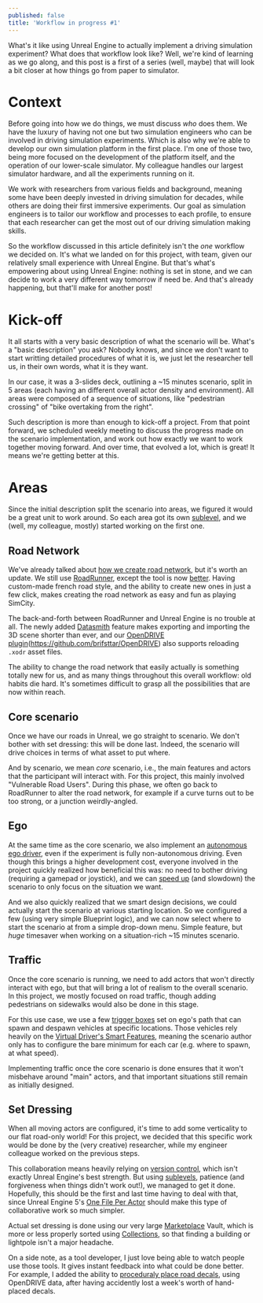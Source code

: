 ```yaml
---
published: false
title: 'Workflow in progress #1'
---
```

What's it like using Unreal Engine to actually implement a driving simulation experiment? What does that workflow look like? Well, we're kind of learning as we go along, and this post is a first of a series (well, maybe) that will look a bit closer at how things go from paper to simulator.

# Context

Before going into how we do things, we must discuss *who* does them. We have the luxury of having not one but two simulation engineers who can be involved in driving simulation experiments. Which is also why we're able to develop our own simulation platform in the first place. I'm one of those two, being more focused on the development of the platform itself, and the operation of our lower-scale simulator. My colleague handles our largest simulator hardware, and all the experiments running on it.

We work with researchers from various fields and background, meaning some have been deeply invested in driving simulation for decades, while others are doing their first immersive experiments. Our goal as simulation engineers is to tailor our workflow and processes to each profile, to ensure that each researcher can get the most out of our driving simulation making skills.

So the workflow discussed in this article definitely isn't the *one* workflow we decided on. It's what we landed on for this project, with team, given our relatively small experience with Unreal Engine. But that's what's empowering about using Unreal Engine: nothing is set in stone, and we can decide to work a very different way tomorrow if need be. And that's already happening, but that'll make for another post!

# Kick-off

It all starts with a very basic description of what the scenario will be. What's a "basic description" you ask? Nobody knows, and since we don't want to start writting detailed procedures of what it is, we just let the researcher tell us, in their own words, what it is they want.

In our case, it was a 3-slides deck, outlining a ~15 minutes scenario, split in 5 areas (each having an different overall actor density and environment). All areas were composed of a sequence of situations, like "pedestrian crossing" of "bike overtaking from the right".

Such description is more than enough to kick-off a project. From that point forward, we scheduled weekly meeting to discuss the progress made on the scenario implementation, and work out how exactly we want to work together moving forward. And over time, that evolved a lot, which is great! It means we're getting better at this.

# Areas

Since the initial description split the scenario into areas, we figured it would be a great unit to work around. So each area got its own [sublevel][subs], and we (well, my colleague, mostly) started working on the first one.

## Road Network

We've already talked about [how we create road network](/making-a-scene/#road-network), but it's worth an update. We still use [RoadRunner](https://www.mathworks.com/products/roadrunner.html), except the tool is now [better](/whats-new-2022-05/#roadrunner-r2022a). Having custom-made french road style, and the ability to create new ones in just a few click, makes creating the road network as easy and fun as playing SimCity.

The back-and-forth between RoadRunner and Unreal Engine is no trouble at all. The newly added [Datasmith](https://www.unrealengine.com/en-US/datasmith) feature makes exporting and importing the 3D scene shorter than ever, and our [OpenDRIVE plugin][odrue](https://github.com/brifsttar/OpenDRIVE) also supports reloading `.xodr` asset files.

The ability to change the road network that easily actually is something totally new for us, and as many things throughout this overall workflow: old habits die hard. It's sometimes difficult to grasp all the possibilities that are now within reach.

## Core scenario

Once we have our roads in Unreal, we go straight to scenario. We don't bother with set dressing: this will be done last. Indeed, the scenario will drive choices in terms of what asset to put where.

And by scenario, we mean *core* scenario, i.e., the main features and actors that the participant will interact with. For this project, this mainly involved "Vulnerable Road Users". During this phase, we often go back to RoadRunner to alter the road network, for example if a curve turns out to be too strong, or a junction weirdly-angled.

## Ego

At the same time as the core scenario, we also implement an [autonomous ego driver](/scenario-authoring/#automate-ego), even if the experiment is fully non-autonomous driving. Even though this brings a higher development cost, everyone involved in the project quickly realized how beneficial this was: no need to bother driving (requiring a gamepad or joystick), and we can [speed up](/scenario-authoring/#time-dilation) (and slowdown) the scenario to only focus on the situation we want. 

And we also quickly realized that we smart design decisions, we could actually start the scenario at various starting location. So we configured a few (using very simple Blueprint logic), and we can now select where to start the scenario at from a simple drop-down menu. Simple feature, but *huge* timesaver when working on a situation-rich ~15 minutes scenario.

## Traffic

Once the core scenario is running, we need to add actors that won't directly interact with ego, but that will bring a lot of realism to the overall scenario. In this project, we mostly focused on road traffic, though adding pedestrians on sidewalks would also be done in this stage.

For this use case, we use a few [trigger boxes](https://docs.unrealengine.com/4.27/en-US/Basics/Actors/Triggers/) set on ego's path that can spawn and despawn vehicles at specific locations. Those vehicles rely heavily on the [Virtual Driver's Smart Features](/whats-new-2022-05/#virtual-driver), meaning the scenario author only has to configure the bare minimum for each car (e.g. where to spawn, at what speed).

Implementing traffic once the core scenario is done ensures that it won't misbehave around "main" actors, and that important situations still remain as initially designed.

## Set Dressing

When all moving actors are configured, it's time to add some verticality to our flat road-only world! For this project, we decided that this specific work would be done by the (very creative) researcher, while my engineer colleague worked on the previous steps.

This collaboration means heavily relying on [version control](/version-control/), which isn't exactly Unreal Engine's best strength. But using [sublevels][subs], patience (and forgiveness when things didn't work out!), we managed to get it done. Hopefully, this should be the first and last time having to deal with that, since Unreal Engine 5's [One File Per Actor](/ue5/#world-partition-and-ofpa) should make this type of collaborative work so much simpler.

Actual set dressing is done using our very large [Marketplace](/marketplace) Vault, which is more or less properly sorted using [Collections](https://docs.unrealengine.com/4.27/en-US/Basics/ContentBrowser/UserGuide/Collections/), so that finding a building or lightpole isn't a major headache.

On a side note, as a tool developer, I just love being able to watch people use those tools. It gives instant feedback into what could be done better. For example, I added the ability to [proceduraly place road decals](https://twitter.com/brifsttar/status/1547114742195560448), using OpenDRIVE data, after having accidently lost a week's worth of hand-placed decals.

[subs]: https://docs.unrealengine.com/4.27/en-US/Basics/Levels/CollaborateWithSublevels/
[odrue]: https://github.com/brifsttar/OpenDRIVE